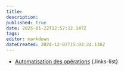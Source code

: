 ```yaml
---
title: 
description: 
published: true
date: 2025-01-22T12:57:12.147Z
tags: 
editor: markdown
dateCreated: 2024-12-07T15:03:24.138Z
---
```


- [Automatisation des opérations](/fr/Ansible/Automatisation_operations)
{.links-list}

